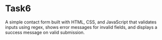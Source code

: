 # Task6
A simple contact form built with HTML, CSS, and JavaScript that validates inputs using regex, shows error messages for invalid fields, and displays a success message on valid submission.
